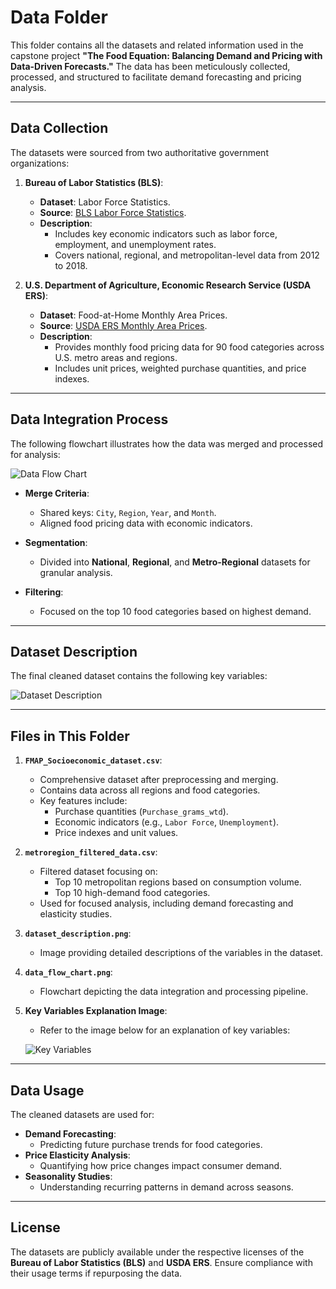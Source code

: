 # Data Folder

This folder contains all the datasets and related information used in the capstone project **"The Food Equation: Balancing Demand and Pricing with Data-Driven Forecasts."** The data has been meticulously collected, processed, and structured to facilitate demand forecasting and pricing analysis.

---

## Data Collection
The datasets were sourced from two authoritative government organizations:
1. **Bureau of Labor Statistics (BLS)**:
   - **Dataset**: Labor Force Statistics.
   - **Source**: [BLS Labor Force Statistics](https://www.bls.gov).
   - **Description**:
     - Includes key economic indicators such as labor force, employment, and unemployment rates.
     - Covers national, regional, and metropolitan-level data from 2012 to 2018.

2. **U.S. Department of Agriculture, Economic Research Service (USDA ERS)**:
   - **Dataset**: Food-at-Home Monthly Area Prices.
   - **Source**: [USDA ERS Monthly Area Prices](https://www.ers.usda.gov/data-products/food-at-home-monthly-area-prices).
   - **Description**:
     - Provides monthly food pricing data for 90 food categories across U.S. metro areas and regions.
     - Includes unit prices, weighted purchase quantities, and price indexes.

---

## Data Integration Process
The following flowchart illustrates how the data was merged and processed for analysis:

![Data Flow Chart](data_flow_chart.png)

- **Merge Criteria**:
  - Shared keys: `City`, `Region`, `Year`, and `Month`.
  - Aligned food pricing data with economic indicators.

- **Segmentation**:
  - Divided into **National**, **Regional**, and **Metro-Regional** datasets for granular analysis.

- **Filtering**:
  - Focused on the top 10 food categories based on highest demand.

---

## Dataset Description
The final cleaned dataset contains the following key variables:

![Dataset Description](dataset_description.png)

---

## Files in This Folder
1. **`FMAP_Socioeconomic_dataset.csv`**:
   - Comprehensive dataset after preprocessing and merging.
   - Contains data across all regions and food categories.
   - Key features include:
     - Purchase quantities (`Purchase_grams_wtd`).
     - Economic indicators (e.g., `Labor Force`, `Unemployment`).
     - Price indexes and unit values.

2. **`metroregion_filtered_data.csv`**:
   - Filtered dataset focusing on:
     - Top 10 metropolitan regions based on consumption volume.
     - Top 10 high-demand food categories.
   - Used for focused analysis, including demand forecasting and elasticity studies.

3. **`dataset_description.png`**:
   - Image providing detailed descriptions of the variables in the dataset.

4. **`data_flow_chart.png`**:
   - Flowchart depicting the data integration and processing pipeline.

5. **Key Variables Explanation Image**:
   - Refer to the image below for an explanation of key variables:

   ![Key Variables](key_variables_image.png)

---

## Data Usage
The cleaned datasets are used for:
- **Demand Forecasting**:
  - Predicting future purchase trends for food categories.
- **Price Elasticity Analysis**:
  - Quantifying how price changes impact consumer demand.
- **Seasonality Studies**:
  - Understanding recurring patterns in demand across seasons.

---

## License
The datasets are publicly available under the respective licenses of the **Bureau of Labor Statistics (BLS)** and **USDA ERS**. Ensure compliance with their usage terms if repurposing the data.

